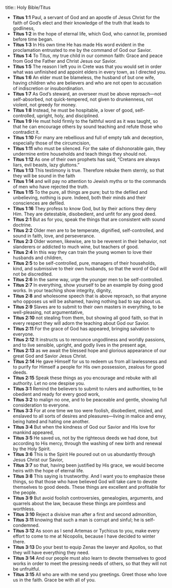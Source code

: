title:: Holy Bible/Titus

- **Titus 1:1**
Paul, a servant of God and an apostle of Jesus Christ for the faith of God’s elect and their knowledge of the truth that leads to godliness,
- **Titus 1:2**
in the hope of eternal life, which God, who cannot lie, promised before time began.
- **Titus 1:3**
In His own time He has made His word evident in the proclamation entrusted to me by the command of God our Savior.
- **Titus 1:4**
To Titus, my true child in our common faith: Grace and peace from God the Father and Christ Jesus our Savior.
- **Titus 1:5**
The reason I left you in Crete was that you would set in order what was unfinished and appoint elders in every town, as I directed you.
- **Titus 1:6**
An elder must be blameless, the husband of but one wife, having children who are believers and who are not open to accusation of indiscretion or insubordination.
- **Titus 1:7**
As God’s steward, an overseer must be above reproach—not self-absorbed, not quick-tempered, not given to drunkenness, not violent, not greedy for money.
- **Titus 1:8**
Instead, he must be hospitable, a lover of good, self-controlled, upright, holy, and disciplined.
- **Titus 1:9**
He must hold firmly to the faithful word as it was taught, so that he can encourage others by sound teaching and refute those who contradict it.
- **Titus 1:10**
For many are rebellious and full of empty talk and deception, especially those of the circumcision,
- **Titus 1:11**
who must be silenced. For the sake of dishonorable gain, they undermine entire households and teach things they should not.
- **Titus 1:12**
As one of their own prophets has said, “Cretans are always liars, evil beasts, lazy gluttons.”
- **Titus 1:13**
This testimony is true. Therefore rebuke them sternly, so that they will be sound in the faith
- **Titus 1:14**
and will pay no attention to Jewish myths or to the commands of men who have rejected the truth.
- **Titus 1:15**
To the pure, all things are pure; but to the defiled and unbelieving, nothing is pure. Indeed, both their minds and their consciences are defiled.
- **Titus 1:16**
They profess to know God, but by their actions they deny Him. They are detestable, disobedient, and unfit for any good deed.
- **Titus 2:1**
But as for you, speak the things that are consistent with sound doctrine.
- **Titus 2:2**
Older men are to be temperate, dignified, self-controlled, and sound in faith, love, and perseverance.
- **Titus 2:3**
Older women, likewise, are to be reverent in their behavior, not slanderers or addicted to much wine, but teachers of good.
- **Titus 2:4**
In this way they can train the young women to love their husbands and children,
- **Titus 2:5**
to be self-controlled, pure, managers of their households, kind, and submissive to their own husbands, so that the word of God will not be discredited.
- **Titus 2:6**
In the same way, urge the younger men to be self-controlled.
- **Titus 2:7**
In everything, show yourself to be an example by doing good works. In your teaching show integrity, dignity,
- **Titus 2:8**
and wholesome speech that is above reproach, so that anyone who opposes us will be ashamed, having nothing bad to say about us.
- **Titus 2:9**
Slaves are to submit to their own masters in everything, to be well-pleasing, not argumentative,
- **Titus 2:10**
not stealing from them, but showing all good faith, so that in every respect they will adorn the teaching about God our Savior.
- **Titus 2:11**
For the grace of God has appeared, bringing salvation to everyone.
- **Titus 2:12**
It instructs us to renounce ungodliness and worldly passions, and to live sensible, upright, and godly lives in the present age,
- **Titus 2:13**
as we await the blessed hope and glorious appearance of our great God and Savior Jesus Christ.
- **Titus 2:14**
He gave Himself for us to redeem us from all lawlessness and to purify for Himself a people for His own possession, zealous for good deeds.
- **Titus 2:15**
Speak these things as you encourage and rebuke with all authority. Let no one despise you.
- **Titus 3:1**
Remind the believers to submit to rulers and authorities, to be obedient and ready for every good work,
- **Titus 3:2**
to malign no one, and to be peaceable and gentle, showing full consideration to everyone.
- **Titus 3:3**
For at one time we too were foolish, disobedient, misled, and enslaved to all sorts of desires and pleasures—living in malice and envy, being hated and hating one another.
- **Titus 3:4**
But when the kindness of God our Savior and His love for mankind appeared,
- **Titus 3:5**
He saved us, not by the righteous deeds we had done, but according to His mercy, through the washing of new birth and renewal by the Holy Spirit.
- **Titus 3:6**
This is the Spirit He poured out on us abundantly through Jesus Christ our Savior,
- **Titus 3:7**
so that, having been justified by His grace, we would become heirs with the hope of eternal life.
- **Titus 3:8**
This saying is trustworthy. And I want you to emphasize these things, so that those who have believed God will take care to devote themselves to good deeds. These things are excellent and profitable for the people.
- **Titus 3:9**
But avoid foolish controversies, genealogies, arguments, and quarrels about the law, because these things are pointless and worthless.
- **Titus 3:10**
Reject a divisive man after a first and second admonition,
- **Titus 3:11**
knowing that such a man is corrupt and sinful; he is self-condemned.
- **Titus 3:12**
As soon as I send Artemas or Tychicus to you, make every effort to come to me at Nicopolis, because I have decided to winter there.
- **Titus 3:13**
Do your best to equip Zenas the lawyer and Apollos, so that they will have everything they need.
- **Titus 3:14**
And our people must also learn to devote themselves to good works in order to meet the pressing needs of others, so that they will not be unfruitful.
- **Titus 3:15**
All who are with me send you greetings. Greet those who love us in the faith. Grace be with all of you.
